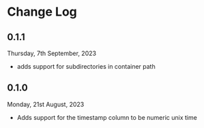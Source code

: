 # Change Log

## 0.1.1

Thursday, 7th September, 2023

- adds support for subdirectories in container path

## 0.1.0

Monday, 21st August, 2023

- Adds support for the timestamp column to be numeric unix time
